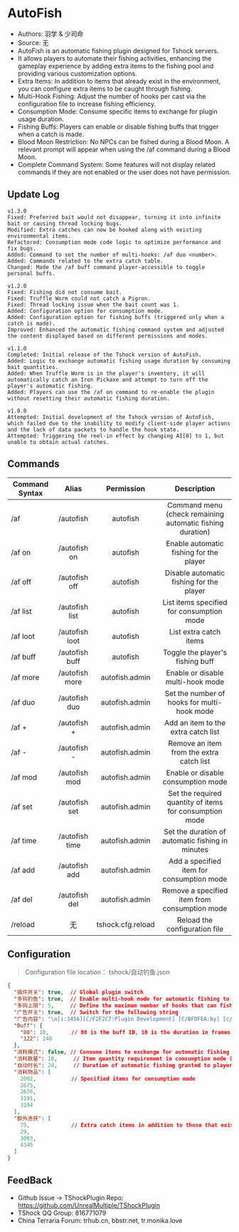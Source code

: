 # AutoFish

- Authors: 羽学 & 少司命
- Source: 无
- AutoFish is an automatic fishing plugin designed for Tshock servers. 
- It allows players to automate their fishing activities, enhancing the gameplay experience by adding extra items to the fishing pool and providing various customization options.
- Extra Items: In addition to items that already exist in the environment, you can configure extra items to be caught through fishing.
- Multi-Hook Fishing: Adjust the number of hooks per cast via the configuration file to increase fishing efficiency.
- Consumption Mode: Consume specific items to exchange for plugin usage duration.
- Fishing Buffs: Players can enable or disable fishing buffs that trigger when a catch is made.
- Blood Moon Restriction: No NPCs can be fished during a Blood Moon. A relevant prompt will appear when using the /af command during a Blood Moon.
- Complete Command System: Some features will not display related commands if they are not enabled or the user does not have permission.

## Update Log

```
v1.3.0
Fixed: Preferred bait would not disappear, turning it into infinite bait or causing thread locking bugs.
Modified: Extra catches can now be hooked along with existing environmental items.
Refactored: Consumption mode code logic to optimize performance and fix bugs.
Added: Command to set the number of multi-hooks: /af duo <number>.
Added: Commands related to the extra catch table.
Changed: Made the /af buff command player-accessible to toggle personal buffs.

v1.2.0
Fixed: Fishing did not consume bait.
Fixed: Truffle Worm could not catch a Pigron.
Fixed: Thread locking issue when the bait count was 1.
Added: Configuration option for consumption mode.
Added: Configuration option for fishing buffs (triggered only when a catch is made).
Improved: Enhanced the automatic fishing command system and adjusted the content displayed based on different permissions and modes.

v1.1.0
Completed: Initial release of the Tshock version of AutoFish.
Added: Logic to exchange automatic fishing usage duration by consuming bait quantities.
Added: When Truffle Worm is in the player's inventory, it will automatically catch an Iron Pickaxe and attempt to turn off the player's automatic fishing.
Added: Players can use the /af on command to re-enable the plugin without resetting their automatic fishing duration.

v1.0.0
Attempted: Initial development of the Tshock version of AutoFish, which failed due to the inability to modify client-side player actions and the lack of data packets to handle the hook state.
Attempted: Triggering the reel-in effect by changing AI[0] to 1, but unable to obtain actual catches.

```

## Commands

| Command Syntax	                             | Alias  |       Permission       |                   Description                   |
| -------------------------------- | :---: | :--------------: | :--------------------------------------: |
| /af  |  /autofish  |   autofish    |    Command menu (check remaining automatic fishing duration)    |
| /af on  |  /autofish on  |   autofish    |    Enable automatic fishing for the player    |
| /af off  |  /autofish off  |   autofish    |    Disable automatic fishing for the player    |
| /af list  |  /autofish list  |   autofish    |    List items specified for consumption mode    |
| /af loot  |  /autofish loot  |   autofish    |    List extra catch items   |
| /af buff  |  /autofish buff  |   autofish    |    Toggle the player's fishing buff    |
| /af more  |  /autofish more  |   autofish.admin    |    Enable or disable multi-hook mode   |
| /af duo <number>  | /autofish duo |   autofish.admin    |    Set the number of hooks for multi-hook mode   |
| /af + <item name>  | /autofish + <item name> |   autofish.admin    |    Add an item to the extra catch list   |
| /af - <item name>  |  /autofish - <item name>  |   autofish.admin    |    Remove an item from the extra catch list   |
| /af mod  |  /autofish mod |   autofish.admin    |    Enable or disable consumption mode   |
| /af set <number> |  /autofish set <number> |   autofish.admin    |    Set the required quantity of items for consumption mode    |
| /af time <number>  |  /autofish time <minute> |   autofish.admin    |    Set the duration of automatic fishing in minutes    |
| /af add <item name>  |  /autofish add <item name> |   autofish.admin    |    Add a specified item for consumption mode    |
| /af del <item name>  |  /autofish del <item name> |   autofish.admin    |    Remove a specified item from consumption mode    |
| /reload  | 无 |   tshock.cfg.reload    |    Reload the configuration file    |

## Configuration
> Configuration file location： tshock/自动钓鱼.json
```json
{
  "插件开关": true,  // Global plugin switch
  "多钩钓鱼": true,  // Enable multi-hook mode for automatic fishing to increase efficiency
  "多钩上限": 5,     // Define the maximum number of hooks that can fish simultaneously
  "广告开关": true,  // Switch for the following string
  "广告内容": "\n[i:3456][C/F2F2C7:Plugin Development] [C/BFDFEA:by] [c/00FFFF:Yu Xue] | [c/7CAEDD:Shao Siming][i:3459]", // Customizable string content
  "Buff": {
    "80": 10,       // 80 is the buff ID, 10 is the duration in frames (60 frames = 1 second)
    "122": 240
  },
  "消耗模式": false, // Consume items to exchange for automatic fishing usage duration
  "消耗数量": 10,     // Item quantity requirement in consumption mode (e.g., 6 of item A + 4 of item B = 10)
  "自动时长": 24,     // Duration of automatic fishing granted to players in consumption mode, in minutes
  "消耗物品": [
    2002,           // Specified items for consumption mode
    2675,
    2676,
    3191,
    3194
  ],
  "额外渔获": [
    75,             // Extra catch items in addition to those that exist in the environment
    29,
    3093,
    4345
  ]
}
```

## FeedBack
- Github Issue -> TShockPlugin Repo: https://github.com/UnrealMultiple/TShockPlugin
- TShock QQ Group: 816771079
- China Terraria Forum: trhub.cn, bbstr.net, tr.monika.love
